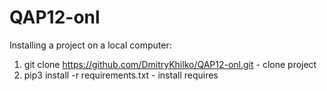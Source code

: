 # QAP12-onl

Installing a project on a local computer:

1. git clone https://github.com/DmitryKhilko/QAP12-onl.git - clone project
2. pip3 install -r requirements.txt - install requires

